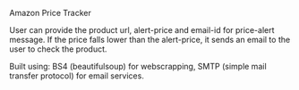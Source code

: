 Amazon Price Tracker

User can provide the product url, alert-price and email-id for price-alert message. 
If the price falls lower than the alert-price, it sends an email to the user to check the product.

Built using: 
BS4 (beautifulsoup) for webscrapping, 
SMTP (simple mail transfer protocol) for email services.
